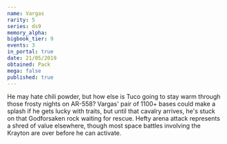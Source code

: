 ```yaml
---
name: Vargas
rarity: 5
series: ds9
memory_alpha:
bigbook_tier: 9
events: 3
in_portal: true
date: 21/05/2019
obtained: Pack
mega: false
published: true
---
```


He may hate chili powder, but how else is Tuco going to stay warm through those frosty nights on AR-558? Vargas' pair of 1100+ bases could make a splash if he gets lucky with traits, but until that cavalry arrives, he's stuck on that Godforsaken rock waiting for rescue. Hefty arena attack represents a shred of value elsewhere, though most space battles involving the Krayton are over before he can activate.
